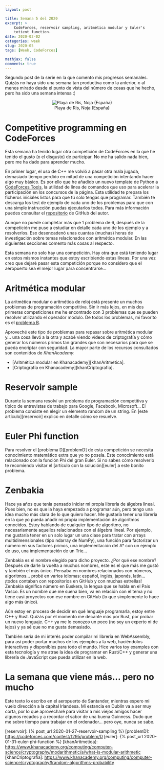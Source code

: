 ```yaml
---
layout: post

title: Semana 5 del 2020
excerpt: >
    CodeForces, reservoir sampling, aritmética modular y Euler's
    totient function.
date: 2020-02-02
categories: week
slug: 2020-05
tags: [Week, CodeForces]

mathjax: false
comments: true
---
```


Segundo post de la serie en la que comento mis progresos semanales.
Quizás no haya sido una semana tan productiva como la anterior, o al menos
mirado desde el punto de vista del número de cosas que he hecho,
pero ha sido una semana intensa :)

<figure style="text-align: center">
<img src="/assets/images/2020_02_02_week_05_noja_ris.jpg"
     alt="Playa de Ris, Noja (España)" />
<figcaption>Playa de Ris, Noja (España)</figcaption>
</figure>


# Competitive programming en CodeForces

Esta semana ha tenido lugar otra competición de CodeForces en la que he tenido
el gusto (o el disgusto) de participar. 
No me ha salido nada bien, pero me ha dado para aprender mucho.

En primer lugar, el uso de C++ me volvió a pasar otra mala jugada, demasiado
tiempo perdido en mitad de una competición intentando hacer algo muy básico.
Es por ello que he añadido un nuevo template de Python a
[CodeForces Tools][cfTool],
la utilidad de línea de comandos que uso para acelerar la participación en los
concursos de la página.
Esta utilidad te prepara los ficheros iniciales listos para que tú solo tengas
que programar.
También te descarga los test de ejemplo de cada uno de los problemas para que
con una simple instrucción puedas ejecutarlos todos.
Para más información puedes consultar el [repositorio][cfTool] de GitHub
del autor.

Aunque no puede completar más que 1 problema de 6, después de la competición
me puse a estudiar en detalle cada uno de los ejemplo y a resolverlos.
Eso desencadenó unas cuantas (muchas) horas de investigación sobre temas
relacionados con aritmética modular.
En las siguientes secciones comento más cosas al respecto.

Esta semana no solo hay una competición.
Hay otra que está teniendo lugar en estos mismos instantes que estoy
escribiendo estas líneas.
Por una vez creo que dejaré pasar esta competición porque no considero que el
aeropuerto sea el mejor lugar para concentrarse...


# Aritmética modular

La aritmética modular o aritmética de reloj está presente un muchos problemas
de programación competitiva.
Sin ir más lejos, en mis dos primeras competiciones me he encontrado con 3
problemas que se pueden resolver utilizando el operador módulo.
De todos los problemas, mi favorito es el [problema B][problemB].

Aproveché este tipo de problemas para repasar sobre aritmética modular y...
una cosa llevó a la otra y acabé viendo vídeos de criptografía y cómo generar
los números primos tan grandes que son necesarios para que se pueda encriptar
con seguridad.
La mayor parte de los recursos consultados son contenidos de *KhanAcademy*:
 * [Aritmética modular en Khanacademy][khanAritmetica].
 * [Criptografía en Khanacademy][khanCriptografia].


# Reservoir sample

Durante la semana resolví un problema de programación competitiva y típico de
entrevistas de trabajo para Google, Facebook, Microsoft...
El problema consiste en elegir un elemento random de un string.
En [este artículo][reservoir] explico en detalle cómo se resuelve.


# Euler Phi function

Para resolver el [problema D][problemD] de esta competición se necesita
conocimiento matemático extra que yo no poseía.
Este conocimiento está relacionado con la función Phi del gran Euler.
Si no sabes cómo resolverlo te recomiendo visitar el 
[artículo con la solución][euler] a este bonito problema.


# Zenbakia

Hace ya años que tenía pensado iniciar mi propia librería de álgebra lineal.
Pues bien, no es que la haya empezado a programar aún, pero tengo una idea
mucho más clara de lo que quiero hacer.
Me gustaría tener una librería en la que yo pueda añadir mi propia
implementación de algoritmos conocidos.
Estoy hablando de cualquier tipo de algoritmo, no necesariamente aquellos
relacionados con el álgebra lineal.
Por ejemplo, me gustaría tener en un solo lugar un una clase para tratar con
arrays multidimensionales (tipo ndarray de NumPy), una función para factorizar
un número en sus factores primos, una implementación del A* con un ejemplo de
uso, una implementación de un Trie...

Zenbakia es el nombre elegido para dicho proyecto.
¿Por qué ese nombre?
Después de darle la vuelta a muchos nombres, este es el que más me gustó y
también el más único.
Pensaba en nombres relacionados con números, algoritmos... probé en varios
idiomas: español, inglés, japonés, latín...
¡todos contaban con repositorios en GitHub y con muchas estrellas!
Zenbakia significa número en Euskera, la lengua que se habla en el Pais Vasco.
Es un nombre que me suena bien, va en relación con el tema y no tiene casi
proyectos con ese nombre en GitHub (lo que simplemente lo hace algo más único).

Aún estoy en proceso de decidir en qué lenguaje programarla, estoy entre C++ y
Rust.
Quizás por el momento me decante más por Rust, por probar un nuevo lenguaje.
C++ ya me lo conozco un poco (no soy un experto ni de lejos) y ya sé que no me
gusta demasiado.

También sería de mi interés poder compilar mi librería en WebAssembly, para así
poder portar muchos de los ejemplos a la web, haciéndolos interactivos y
disponibles para todo el mundo.
Hice varios toy examples con esta tecnología y me atrae la idea de programar
en Rust/C++ y generar una librería de JavaScript que pueda utilizar en la web.


# La semana que viene más... pero no mucho

Este texto lo escribo en el aeropuerto de Santander, mientras espero mi vuelo
dirección a la capital Irlandesa.
Mi estancia en Dublín va a ser muy corta, por lo que aprovecharé para visitar
a mis viejos amigos hacer algunos recados y a recordar el sabor de una buena
Guinness.
Dudo que me sobre tiempo para trabajar en el ordenador... pero oye, nunca se
sabe.


[cfTool]: https://github.com/xalanq/cf-tool
[problemB]: https://codeforces.com/contest/1295/problem/B
[reservoir]: {% post_url 2020-01-27-reservoir-sampling %}
[problemD]: https://codeforces.com/contest/1295/problem/D
[euler]: {% post_url 2020-01-31-euler-phi-function %}
[khanAritmetica]: https://www.khanacademy.org/computing/computer-science/cryptography/modarithmetic/a/what-is-modular-arithmetic
[khanCriptografia]: https://www.khanacademy.org/computing/computer-science/cryptography#random-algorithms-probability


